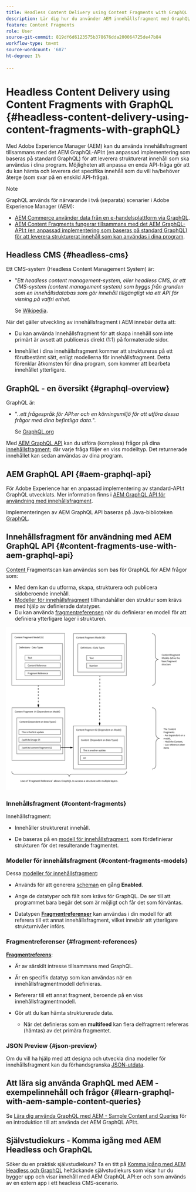 ```yaml
---
title: Headless Content Delivery using Content Fragments with GraphQL
description: Lär dig hur du använder AEM innehållsfragment med GraphQL för leverans av headless-innehåll.
feature: Content Fragments
role: User
source-git-commit: 819df6d6123575b378676dda200064725de47b84
workflow-type: tm+mt
source-wordcount: '687'
ht-degree: 1%

---
```


# Headless Content Delivery using Content Fragments with GraphQL {#headless-content-delivery-using-content-fragments-with-graphQL}

Med Adobe Experience Manager (AEM) kan du använda innehållsfragment tillsammans med det AEM GraphQL-API:t (en anpassad implementering som baseras på standard GraphQL) för att leverera strukturerat innehåll som ska användas i dina program. Möjligheten att anpassa en enda API-fråga gör att du kan hämta och leverera det specifika innehåll som du vill ha/behöver återge (som svar på en enskild API-fråga).

<!--
>[!NOTE]
>
>See [Headless and AEM](/help/implementing/developing/headless/introduction.md) for an introduction to Headless Development for AEM Sites.
-->

>[!NOTE]
>
>GraphQL används för närvarande i två (separata) scenarier i Adobe Experience Manager (AEM):
>
>* [AEM Commerce använder data från en e-handelsplattform via GraphQL](/help/commerce/cif/integrating/magento.md).
>* [AEM Content Fragments fungerar tillsammans med det AEM GraphQL-API:t (en anpassad implementering som baseras på standard GraphQL) för att leverera strukturerat innehåll som kan användas i dina program](/help/assets/content-fragments/graphql-api-content-fragments.md).


## Headless CMS {#headless-cms}

Ett CMS-system (Headless Content Management System) är:

* &quot;*Ett headless content management-system, eller headless CMS, är ett CMS-system (content management system) som byggs från grunden som en innehållsdatabas som gör innehåll tillgängligt via ett API för visning på valfri enhet.*

   Se [Wikipedia](https://en.wikipedia.org/wiki/Headless_content_management_system).

När det gäller utveckling av innehållsfragment i AEM innebär detta att:

* Du kan använda Innehållsfragment för att skapa innehåll som inte primärt är avsett att publiceras direkt (1:1) på formaterade sidor.

* Innehållet i dina innehållsfragment kommer att struktureras på ett förutbestämt sätt, enligt modellerna för innehållsfragment. Detta förenklar åtkomsten för dina program, som kommer att bearbeta innehållet ytterligare.

## GraphQL - en översikt {#graphql-overview}

GraphQL är:

* &quot;*..ett frågespråk för API:er och en körningsmiljö för att utföra dessa frågor med dina befintliga data.*&quot;.

   Se [GraphQL.org](https://graphql.org)

Med [AEM GraphQL API](#aem-graphql-api) kan du utföra (komplexa) frågor på dina [innehållsfragment](/help/assets/content-fragments/content-fragments.md); där varje fråga följer en viss modelltyp. Det returnerade innehållet kan sedan användas av dina program.

## AEM GraphQL API {#aem-graphql-api}

För Adobe Experience har en anpassad implementering av standard-API:t GraphQL utvecklats. Mer information finns i [AEM GraphQL API för användning med innehållsfragment](/help/assets/content-fragments/graphql-api-content-fragments.md).

Implementeringen av AEM GraphQL API baseras på Java-biblioteken [GraphQL](https://graphql.org/code/#java).

## Innehållsfragment för användning med AEM GraphQL API {#content-fragments-use-with-aem-graphql-api}

[Content ](#content-fragments) Fragmentscan kan användas som bas för GraphQL för AEM frågor som:

* Med dem kan du utforma, skapa, strukturera och publicera sidoberoende innehåll.
* [Modeller för innehållsfragment](#content-fragments-models) tillhandahåller den struktur som krävs med hjälp av definierade datatyper.
* Du kan använda [fragmentreferensen](#fragment-references) när du definierar en modell för att definiera ytterligare lager i strukturen.

![Innehållsfragment för användning med ](assets/cfm-nested-01.png "GraphQLContent Fragments för GraphQL")

### Innehållsfragment {#content-fragments}

Innehållsfragment:

* Innehåller strukturerat innehåll.

* De baseras på en [modell för innehållsfragment](#content-fragments-models), som fördefinierar strukturen för det resulterande fragmentet.

### Modeller för innehållsfragment {#content-fragments-models}

Dessa [modeller för innehållsfragment](/help/assets/content-fragments/content-fragments-models.md):

* Används för att generera [scheman](https://graphql.org/learn/schema/) en gång **Enabled**.

* Ange de datatyper och fält som krävs för GraphQL. De ser till att programmet bara begär det som är möjligt och får det som förväntas.

* Datatypen **[Fragmentreferenser](#fragment-references)** kan användas i din modell för att referera till ett annat innehållsfragment, vilket innebär att ytterligare strukturnivåer införs.

### Fragmentreferenser {#fragment-references}

**[Fragmentreferens](/help/assets/content-fragments/content-fragments-models.md#fragment-reference-nested-fragments)**:

* Är av särskilt intresse tillsammans med GraphQL.

* Är en specifik datatyp som kan användas när en innehållsfragmentmodell definieras.

* Refererar till ett annat fragment, beroende på en viss innehållsfragmentmodell.

* Gör att du kan hämta strukturerade data.

   * När det definieras som en **multifeed** kan flera delfragment refereras (hämtas) av det primära fragmentet.

### JSON Preview {#json-preview}

Om du vill ha hjälp med att designa och utveckla dina modeller för innehållsfragment kan du förhandsgranska [JSON-utdata](/help/assets/content-fragments/content-fragments-json-preview.md).

## Att lära sig använda GraphQL med AEM - exempelinnehåll och frågor {#learn-graphql-with-aem-sample-content-queries}

Se [Lära dig använda GraphQL med AEM - Sample Content and Queries](/help/assets/content-fragments/content-fragments-graphql-samples.md) för en introduktion till att använda det AEM GraphQL API:t.

## Självstudiekurs - Komma igång med AEM Headless och GraphQL

Söker du en praktisk självstudiekurs? Ta en titt på [Komma igång med AEM Headless och GraphQL](https://experienceleague.adobe.com/docs/experience-manager-learn/getting-started-with-aem-headless/graphql/overview.html) heltäckande självstudiekurs som visar hur du bygger upp och visar innehåll med AEM GraphQL API:er och som används av en extern app i ett headless CMS-scenario.
